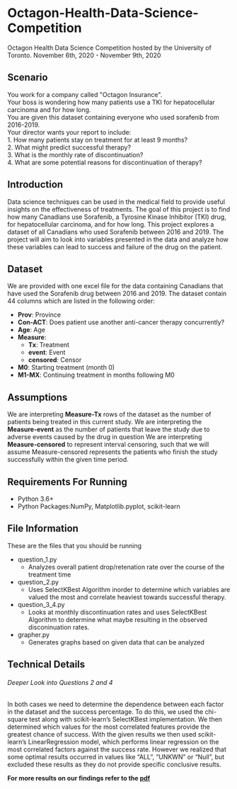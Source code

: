 # Octagon-Health-Data-Science-Competition
Octagon Health Data Science Competition hosted by the University of Toronto.
November 6th, 2020 - November 9th, 2020

## Scenario
You work for a company called "Octagon Insurance".										
Your boss is wondering how many patients use a TKI for hepatocellular carcinoma and for how long. 										
You are given this dataset containing everyone who used sorafenib from 2016-2019.										
Your director wants your report to include:										
	1. How many patients stay on treatment for at least 9 months?									
	2. What might predict successful therapy?									
	3. What is the monthly rate of discontinuation?									
	4. What are some potential reasons for discontinuation of therapy?						
  
## Introduction
Data science techniques can be used in the medical field to provide useful insights on the effectiveness of treatments. The goal of this project is to find how many Canadians use Sorafenib, a Tyrosine Kinase Inhibitor (TKI) drug, for hepatocellular carcinoma, and for how long. This project explores a dataset of all Canadians who used Sorafenib between 2016 and 2019. The project will aim to look into variables presented in the data and analyze how these variables can lead to success and failure of the drug on the patient.

## Dataset
We are provided with one excel file for the data containing Canadians that have used the Sorafenib drug between 2016 and 2019.
The dataset contain 44 columns which are listed in the following order: 

- **Prov**: Province
- **Con-ACT**: Does patient use another anti-cancer therapy concurrently?
- **Age**: Age
- **Measure**:
  - **Tx**: Treatment
  - **event**: Event
  - **censored**: Censor
- **M0**: Starting treatment (month 0)
- **M1-MX**: Continuing treatment in months following M0

## Assumptions
We are interpreting **Measure-Tx** rows of the dataset as the number of patients being treated in this current study. 
We are interpreting the **Measure-event** as the number of patients that leave the study due to adverse events caused by the drug in question
We are interpreting **Measure-censored** to represent interval censoring, such that we will assume Measure-censored represents the patients who finish the study successfully within the given time period.

## Requirements For Running
- Python 3.6+
- Python Packages:NumPy, Matplotlib.pyplot, scikit-learn

## File Information
These are the files that you should be running
- question_1.py 
	- Analyzes overall patient drop/retenation rate over the course of the treatment time 
- question_2.py 
	- Uses SelectKBest Algorithm inorder to determine which variables are valued the most and correlate heaviest towards successful therapy.
- question_3_4.py
	- Looks at monthly discontinuation rates and uses SelectKBest Algorithm to determine what maybe resulting in the observed disconinuation rates.
- grapher.py 
	- Generates graphs based on given data that can be analyzed

## Technical Details
###### Deeper Look into Questions 2 and 4
In both cases we need to determine the dependence between each factor in the dataset and the success percentage. To do this, we used the chi-square test along with scikit-learn’s SelectKBest implementation. We then determined which values for the most correlated features provide the greatest chance of success. With the given results we then used scikit-learn’s LinearRegression model, which performs linear regression on the most correlated factors against the success rate. However we realized that some optimal results occurred in values like “ALL”, “UNKWN” or “Null”, but excluded these results as they do not provide specific conclusive results.

**For more results on our findings refer to the [pdf](OctagonDataScienceCompetitionResults.pdf)**


